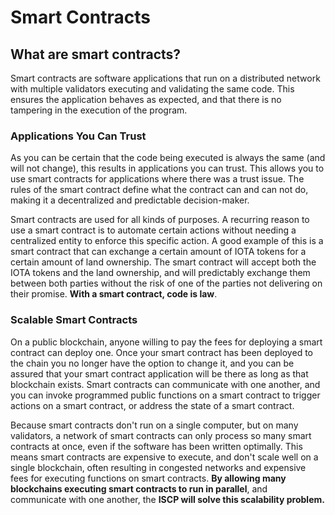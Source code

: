 # Smart Contracts

## What are smart contracts?

Smart contracts are software applications that run on a distributed network with multiple validators executing and validating the same code.  This ensures the application behaves as expected, and that there is no tampering in the execution of the program. 

### Applications You Can Trust

As you can be certain that the code being executed is always the same (and will not change), this results in applications you can trust. This allows you to use smart contracts for applications where there was a trust issue. The rules of the smart contract define what the contract can and can not do, making it a decentralized and predictable decision-maker.

Smart contracts are used for all kinds of purposes.  A recurring reason to use a smart contract is to automate certain actions without needing a centralized entity to enforce this specific action. A good example of this is a smart contract that can exchange a certain amount of IOTA tokens for a certain amount of land ownership. The smart contract will accept both the IOTA tokens and the land ownership, and will predictably exchange them between both parties without the risk of one of the parties not delivering on their promise. **With a smart contract, code is law**.

### Scalable Smart Contracts

On a public blockchain, anyone willing to pay the fees for deploying a smart contract can deploy one. Once your smart contract has been deployed to the chain you no longer have the option to change it, and you can be assured that your smart contract application will be there as long as that blockchain exists. Smart contracts can communicate with one another, and you can invoke programmed public functions on a smart contract to trigger actions on a smart contract, or address the state of a smart contract.

Because smart contracts don't run on a single computer, but on many validators, a network of smart contracts can only process so many smart contracts at once, even if the software has been written optimally. This means smart contracts are expensive to execute, and don't scale well on a single blockchain, often resulting in congested networks and expensive fees for executing functions on smart contracts. **By allowing many blockchains executing smart contracts to run in parallel**, and communicate with one another, the **ISCP will solve this scalability problem.**
